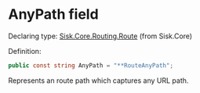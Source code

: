 <!--

Copyrights 2023 Sisk Framework - CypherPotato
Published under MIT license

!!! DO NOT EDIT THIS FILE !!!
This file was generated by a tool in the Sisk package. To edit the information in this documentation,
edit the XML documentation present in the Sisk source code.

-->


# AnyPath field

Declaring type: [Sisk.Core.Routing.Route](/spec/Sisk.Core.Routing.Route.md) (from Sisk.Core)


Definition:

```cs
public const string AnyPath = "**RouteAnyPath";
```

Represents an route path which captures any URL path.

